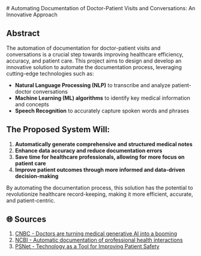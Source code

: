 <response>
# Automating Documentation of Doctor-Patient Visits and Conversations: An Innovative Approach

## Abstract

The automation of documentation for doctor-patient visits and conversations is a crucial step towards improving healthcare efficiency, accuracy, and patient care. This project aims to design and develop an innovative solution to automate the documentation process, leveraging cutting-edge technologies such as:

- **Natural Language Processing (NLP)** to transcribe and analyze patient-doctor conversations
- **Machine Learning (ML) algorithms** to identify key medical information and concepts
- **Speech Recognition** to accurately capture spoken words and phrases

## The Proposed System Will:

1. **Automatically generate comprehensive and structured medical notes**
2. **Enhance data accuracy and reduce documentation errors**
3. **Save time for healthcare professionals, allowing for more focus on patient care**
4. **Improve patient outcomes through more informed and data-driven decision-making**

By automating the documentation process, this solution has the potential to revolutionize healthcare record-keeping, making it more efficient, accurate, and patient-centric.

## 🌐 Sources
1. [CNBC - Doctors are turning medical generative AI into a booming](https://www.cnbc.com/2024/03/16/himss-2024-ambient-clinical-documentation-steals-the-show.html)
2. [NCBI - Automatic documentation of professional health interactions](https://pubmed.ncbi.nlm.nih.gov/36868684/)
3. [PSNet - Technology as a Tool for Improving Patient Safety](https://psnet.ahrq.gov/perspective/technology-tool-improving-patient-safety)
</response>